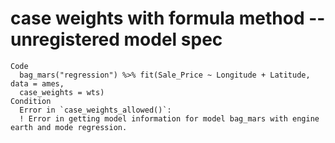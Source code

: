 # case weights with formula method -- unregistered model spec

    Code
      bag_mars("regression") %>% fit(Sale_Price ~ Longitude + Latitude, data = ames,
      case_weights = wts)
    Condition
      Error in `case_weights_allowed()`:
      ! Error in getting model information for model bag_mars with engine earth and mode regression.

